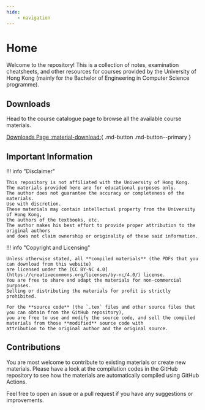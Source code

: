```yaml
---
hide:
    - navigation
---
```

# Home

Welcome to the repository! This is a collection of notes, examination cheatsheets, and other resources
for courses provided by the University of Hong Kong (mainly for the Bachelor of Engineering in Computer Science programme).

## Downloads

Head to the course catalogue page to browse all the available course materials.

[Downloads Page :material-download:](downloads/index.md){ .md-button .md-button--primary }

## Important Information

!!! info "Disclaimer"

    This repository is not affiliated with the University of Hong Kong.
    The materials provided here are for educational purposes only.
    The author does not guarantee the accuracy or completeness of the materials.
    Use with discretion.
    These materials may contain intellectual property from the University of Hong Kong,
    the authors of the textbooks, etc.
    The author makes his best effort to provide proper attribution to the original authors
    and does not claim ownership or originality of these said information.

!!! info "Copyright and Licensing"

    Unless otherwise stated, all **compiled materials** (the PDFs that you can download from this website)
    are licensed under the [CC BY-NC 4.0](https://creativecommons.org/licenses/by-nc/4.0/) license.
    You are free to share and adapt the materials for non-commercial purposes.
    Selling or distributing the materials for profit is strictly prohibited.

    For the **source code** (the `.tex` files and other source files that you can obtain from the GitHub repository),
    you are free to use and modify the source code, and sell the compiled materials from those **modified** source code with
    attribution to the original author and the original source.


## Contributions

You are most welcome to contribute to existing materials or create new materials.
Please have a look at the compilation codes in the GitHub repository to see how the materials
are automatically compiled using GitHub Actions.

Feel free to open an issue or a pull request if you have any suggestions or improvements.